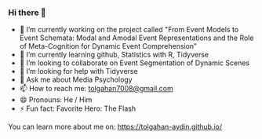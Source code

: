### Hi there 👋

<!--
**tolgahan-aydin/tolgahan-aydin** is a ✨ _special_ ✨ repository because its `README.md` (this file) appears on your GitHub profile.
Here are some ideas to get you started:
-->

- 🔭 I’m currently working on the project called "From Event Models to Event Schemata: Modal and Amodal Event Representations and the Role of Meta-Cognition for Dynamic Event Comprehension"
- 🌱 I’m currently learning github, Statistics with R, Tidyverse
- 👯 I’m looking to collaborate on Event Segmentation of Dynamic Scenes
- 🤔 I’m looking for help with Tidyverse
- 💬 Ask me about Media Psychology
- 📫 How to reach me: tolgahan7008@gmail.com
- 😄 Pronouns: He / Him
- ⚡ Fun fact: Favorite Hero: The Flash

You can learn more about me on: https://tolgahan-aydin.github.io/
